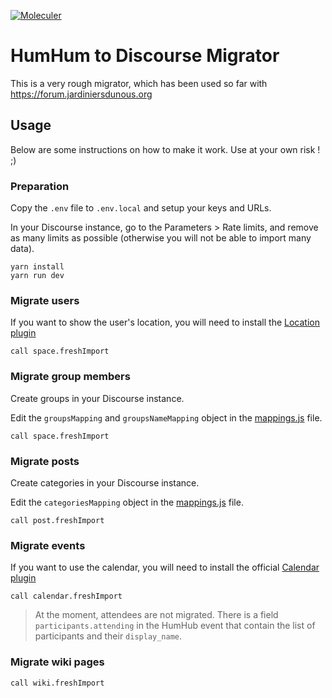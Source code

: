 [![Moleculer](https://badgen.net/badge/Powered%20by/Moleculer/0e83cd)](https://moleculer.services)

# HumHum to Discourse Migrator

This is a very rough migrator, which has been used so far with https://forum.jardiniersdunous.org

## Usage

Below are some instructions on how to make it work. Use at your own risk ! ;)

### Preparation

Copy the `.env` file to `.env.local` and setup your keys and URLs.

In your Discourse instance, go to the Parameters > Rate limits, and remove as many limits as possible (otherwise you will not be able to import many data).

```
yarn install
yarn run dev
```

### Migrate users

If you want to show the user's location, you will need to install the [Location plugin](https://github.com/paviliondev/discourse-locations)

```
call space.freshImport
```

### Migrate group members

Create groups in your Discourse instance.

Edit the `groupsMapping` and `groupsNameMapping` object in the [mappings.js](./mappings.js) file.

```
call space.freshImport
```

### Migrate posts

Create categories in your Discourse instance.

Edit the `categoriesMapping` object in the [mappings.js](./mappings.js) file.

```
call post.freshImport
```

### Migrate events

If you want to use the calendar, you will need to install the official [Calendar plugin](https://github.com/discourse/discourse-calendar)

```
call calendar.freshImport
```

> At the moment, attendees are not migrated. There is a field `participants.attending` in the HumHub event that contain the list of participants and their `display_name`.

### Migrate wiki pages

```
call wiki.freshImport
```
